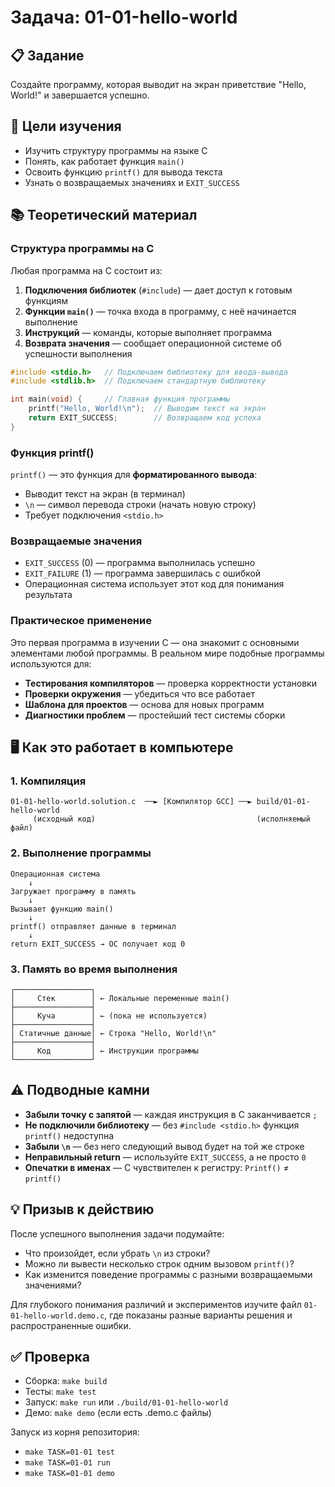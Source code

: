 # Задача: 01-01-hello-world

## 📋 Задание

Создайте программу, которая выводит на экран приветствие "Hello, World!" и завершается успешно.

## 🎯 Цели изучения

- Изучить структуру программы на языке C
- Понять, как работает функция `main()`
- Освоить функцию `printf()` для вывода текста
- Узнать о возвращаемых значениях и `EXIT_SUCCESS`

## 📚 Теоретический материал

### Структура программы на C

Любая программа на C состоит из:

1. **Подключения библиотек** (`#include`) — дает доступ к готовым функциям
2. **Функции `main()`** — точка входа в программу, с неё начинается выполнение
3. **Инструкций** — команды, которые выполняет программа
4. **Возврата значения** — сообщает операционной системе об успешности выполнения

```c
#include <stdio.h>   // Подключаем библиотеку для ввода-вывода
#include <stdlib.h>  // Подключаем стандартную библиотеку

int main(void) {     // Главная функция программы
    printf("Hello, World!\n");  // Выводим текст на экран
    return EXIT_SUCCESS;        // Возвращаем код успеха
}
```

### Функция printf()

`printf()` — это функция для **форматированного вывода**:

- Выводит текст на экран (в терминал)
- `\n` — символ перевода строки (начать новую строку)
- Требует подключения `<stdio.h>`

### Возвращаемые значения

- `EXIT_SUCCESS` (0) — программа выполнилась успешно
- `EXIT_FAILURE` (1) — программа завершилась с ошибкой
- Операционная система использует этот код для понимания результата

### Практическое применение

Это первая программа в изучении C — она знакомит с основными элементами любой программы. В реальном мире подобные программы используются для:

- **Тестирования компиляторов** — проверка корректности установки
- **Проверки окружения** — убедиться что все работает
- **Шаблона для проектов** — основа для новых программ
- **Диагностики проблем** — простейший тест системы сборки

## 🖥️ Как это работает в компьютере

### 1. Компиляция

```
01-01-hello-world.solution.c  ──► [Компилятор GCC] ──► build/01-01-hello-world
     (исходный код)                                    (исполняемый файл)
```

### 2. Выполнение программы

```
Операционная система
    ↓
Загружает программу в память
    ↓
Вызывает функцию main()
    ↓
printf() отправляет данные в терминал
    ↓
return EXIT_SUCCESS → ОС получает код 0
```

### 3. Память во время выполнения

```
┌─────────────────┐
│     Стек        │ ← Локальные переменные main()
├─────────────────┤
│     Куча        │ ← (пока не используется)
├─────────────────┤
│ Статичные данные│ ← Строка "Hello, World!\n"
├─────────────────┤
│     Код         │ ← Инструкции программы
└─────────────────┘
```

## ⚠️ Подводные камни

- **Забыли точку с запятой** — каждая инструкция в C заканчивается `;`
- **Не подключили библиотеку** — без `#include <stdio.h>` функция `printf()` недоступна
- **Забыли `\n`** — без него следующий вывод будет на той же строке
- **Неправильный return** — используйте `EXIT_SUCCESS`, а не просто `0`
- **Опечатки в именах** — C чувствителен к регистру: `Printf()` ≠ `printf()`

## 💡 Призыв к действию

После успешного выполнения задачи подумайте:

- Что произойдет, если убрать `\n` из строки?
- Можно ли вывести несколько строк одним вызовом `printf()`?
- Как изменится поведение программы с разными возвращаемыми значениями?

Для глубокого понимания различий и экспериментов изучите файл `01-01-hello-world.demo.c`, где показаны разные варианты решения и распространенные ошибки.

## ✅ Проверка

- Сборка: `make build`
- Тесты: `make test`
- Запуск: `make run` или `./build/01-01-hello-world`
- Демо: `make demo` (если есть .demo.c файлы)

Запуск из корня репозитория:

- `make TASK=01-01 test`
- `make TASK=01-01 run`
- `make TASK=01-01 demo`
